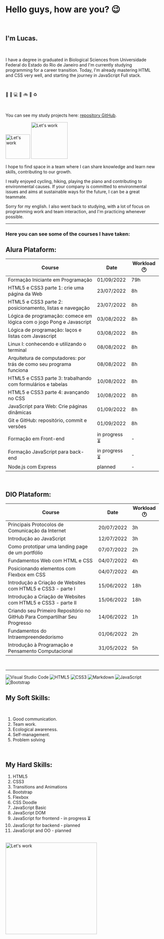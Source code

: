 # Hello guys, how are you? 😉

</br>

## I'm Lucas.

</br>

I have a degree in graduated in Biological Sciences from Universidade Federal do Estado do Rio de Janeiro and I'm currently studying programming for a career transition. Today, I'm already mastering HTML and CSS very well, and starting the journey in JavaScript Full stack.

</br>

🌲 🐸 💻 🔋 🚲 🎹 ♻

</br>

You can see my study projects here: [repository GitHub](https://github.com/lucas-quirino).

<picture>
  <img alt="Let's work" src="https://media2.giphy.com/media/r2FFJQ3oFb5QPoOz1X/giphy.gif?cid=ecf05e47q7vcc2amz5m68p2somstnhms7j8mi8opvty3kdn8&rid=giphy.gif&ct=s" width="80px">
</picture>
<picture>
  <img alt="Let's work" src="https://media4.giphy.com/media/RcsonxhFOqAdOiHeWB/giphy.gif?cid=ecf05e477kndcybiri81vz603x5u1tp6ei7f3gr9201pswgv&rid=giphy.gif&ct=s" width="120px">
</picture>

<br>

I hope to find space in a team where I can share knowledge and learn new skills, contributing to our growth.

I really enjoyed cycling, hiking, playing the piano  and contributing to environmental causes. If your company is committed to environmental issues and aims at sustainable ways for the future, I can be a great teammate.

Sorry for my english. I also went back to studying, with a lot of focus on programming work and team interaction, and I'm practicing whenever possible.

---

### Here you can see some of the courses I have taken:

## Alura Plataform:

| Course | Date | Workload 🕐 |
| --- | --- | --- |
| Formação Iniciante em Programação | 01/09/2022 | 79h |
| HTML5 e CSS3 parte 1: crie uma página da Web | 23/07/2022 | 8h |
| HTML5 e CSS3 parte 2: posicionamento, listas e navegação | 23/07/2022 | 8h |
| Lógica de programação: comece em lógica com o jogo Pong e Javascript | 03/08/2022 |  8h |
| Lógica de programação: laços e listas com Javascript | 03/08/2022 |  8h |
| Linux I: conhecendo e utilizando o terminal | 08/08/2022 |  8h |
| Arquitetura de computadores: por trás de como seu programa funciona | 08/08/2022 |  8h |
| HTML5 e CSS3 parte 3: trabalhando com formulários e tabelas | 10/08/2022 |  8h |
| HTML5 e CSS3 parte 4: avançando no CSS | 10/08/2022 |  8h |
| JavaScript para Web: Crie páginas dinâmicas | 01/09/2022 |  8h |
| Git e GitHub: repositório, commit e versões | 01/09/2022 |  8h |
| Formação em Front-end | in progress ⏳ |  - |
| Formação JavaScript para back-end | in progress ⏳ |  - |
| Node.js com Express | planned |  - |

</br>

## DIO Plataform:

| Course | Date | Workload 🕐 |
| --- | --- | --- |
| Principais Protocolos de Comunicação da Internet | 20/07/2022 | 3h |
| Introdução ao JavaScript | 12/07/2022 | 3h |
| Como prototipar uma landing page de um portfólio | 07/07/2022 | 2h |
| Fundamentos Web com HTML e CSS | 04/07/2022 |  4h |
| Posicionando elementos com Flexbox em CSS | 04/07/2022 | 4h |
| Introdução a Criação de Websites com HTML5 e CSS3 - parte I | 15/06/2022 |  18h |
| Introdução a Criação de Websites com HTML5 e CSS3 - parte II | 15/06/2022 |  18h |
| Criando seu Primeiro Repositório no GitHub Para Compartilhar Seu Progresso | 14/06/2022 |  1h |
| Fundamentos do Intraempreendedorismo | 01/06/2022 |  2h |
| Introdução à Programação e Pensamento Computacional | 31/05/2022 |  5h |

</br>

---

![Visual Studio Code](https://img.shields.io/badge/Visual%20Studio%20Code-0078d7.svg?style=for-the-badge&logo=visual-studio-code&logoColor=white) ![HTML5](https://img.shields.io/badge/html5-%23E34F26.svg?style=for-the-badge&logo=html5&logoColor=white) ![CSS3](https://img.shields.io/badge/css3-%231572B6.svg?style=for-the-badge&logo=css3&logoColor=white) ![Markdown](https://img.shields.io/badge/markdown-%23000000.svg?style=for-the-badge&logo=markdown&logoColor=white) ![JavaScript](https://img.shields.io/badge/javascript-%23323330.svg?style=for-the-badge&logo=javascript&logoColor=%23F7DF1E) ![Bootstrap](https://img.shields.io/badge/bootstrap-%23563D7C.svg?style=for-the-badge&logo=bootstrap&logoColor=white)

## My Soft Skills:

</br>

1. Good communication.
2. Team work.
3. Ecological awareness.
4. Self-management.
5. Problem solving

</br>

## My Hard Skills:

1. HTML5
2. CSS3
3. Transitions and Animations
4. Bootstrap
5. Flexbox
6. CSS Doodle
7. JavaScript Basic
8. JavaScript DOM
9. JavaScript for frontend - in progress ⏳
10. JavaScript for backend - planned
11. JavaScript and OO - planned

</br>

<picture>
  <img alt="Let's work" src="https://media4.giphy.com/media/U3yc84Oe6thNrByte4/giphy.gif?cid=790b76112c6c91768fa9cfabfdaf7d2c2298243bceeff14c&rid=giphy.gif&ct=s" width="300px">
</picture>
